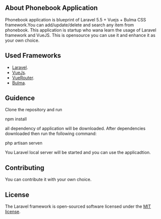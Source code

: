 ## About Phonebook Application

Phonebook application is blueprint of Laravel 5.5 + Vuejs + Bulma CSS framework.You can add/update/delete
and search any item from phonebook.
This application is startup who wana learn the usage of Laravel framework and VueJS.
This is opensource you can use it and enhance it as your own choice.

## Used Frameworks

- [Laravel](https://laravel.com/docs/).
- [VueJs](https://vuejs.org/v2/guide/installation.html).
- [VueRouter](https://router.vuejs.org/en/essentials/getting-started.html).
- [Bulma](https://bulma.io/documentation/overview/start/).

## Guidence

Clone the repository and run

npm install

all dependency of application will be downloaded. After dependencies downloaded then run the following command:

php artisan serven

You Laravel local server will be started and you can use the applicadtion.

## Contributing

You can contribute it with your own choice.


## License

The Laravel framework is open-sourced software licensed under the [MIT license](http://opensource.org/licenses/MIT).
